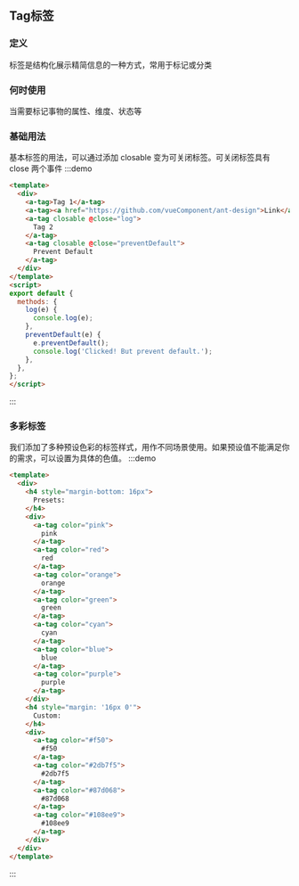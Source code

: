 ## Tag标签
  
<!-- 详细文档见[Ant-Design-Vue Tag](https://antdv.com/components/tag-cn/) -->
### 定义
标签是结构化展示精简信息的一种方式，常用于标记或分类
### 何时使用
当需要标记事物的属性、维度、状态等
### 基础用法
  基本标签的用法，可以通过添加 closable 变为可关闭标签。可关闭标签具有 close 两个事件
:::demo
```html
<template>
  <div>
    <a-tag>Tag 1</a-tag>
    <a-tag><a href="https://github.com/vueComponent/ant-design">Link</a></a-tag>
    <a-tag closable @close="log">
      Tag 2
    </a-tag>
    <a-tag closable @close="preventDefault">
      Prevent Default
    </a-tag>
  </div>
</template>
<script>
export default {
  methods: {
    log(e) {
      console.log(e);
    },
    preventDefault(e) {
      e.preventDefault();
      console.log('Clicked! But prevent default.');
    },
  },
};
</script>
```
:::

### 多彩标签
我们添加了多种预设色彩的标签样式，用作不同场景使用。如果预设值不能满足你的需求，可以设置为具体的色值。
:::demo
```html
<template>
  <div>
    <h4 style="margin-bottom: 16px">
      Presets:
    </h4>
    <div>
      <a-tag color="pink">
        pink
      </a-tag>
      <a-tag color="red">
        red
      </a-tag>
      <a-tag color="orange">
        orange
      </a-tag>
      <a-tag color="green">
        green
      </a-tag>
      <a-tag color="cyan">
        cyan
      </a-tag>
      <a-tag color="blue">
        blue
      </a-tag>
      <a-tag color="purple">
        purple
      </a-tag>
    </div>
    <h4 style="margin: '16px 0'">
      Custom:
    </h4>
    <div>
      <a-tag color="#f50">
        #f50
      </a-tag>
      <a-tag color="#2db7f5">
        #2db7f5
      </a-tag>
      <a-tag color="#87d068">
        #87d068
      </a-tag>
      <a-tag color="#108ee9">
        #108ee9
      </a-tag>
    </div>
  </div>
</template>
```
:::

